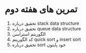 تمرین های هفته دوم
======
1. تحقیق درباره stack data structure
2. تحقیق درباره queue data structure
3.  الگوریتم استراسن
4. کد الگوریتم quick sort و insert sort
5. تحقیق درباره sort خود پایتون
